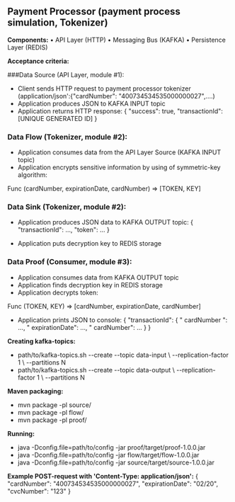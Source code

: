## Payment Processor (payment process simulation, Tokenizer)

**Components:**
•	API Layer (HTTP)
•	Messaging Bus (KAFKA)
•	Persistence Layer (REDIS)

**Acceptance criteria:**

###Data Source (API Layer, module #1):
-	Client sends HTTP request to payment processor tokenizer (application/json':{"cardNumber": "400734534535000000027",....)
-	Application produces JSON to KAFKA INPUT topic
-	Application returns HTTP response:
{
	"success": true,
	"transactionId":  [UNIQUE GENERATED ID]
}

### Data Flow (Tokenizer, module #2):
-	Application consumes data from the API Layer Source (KAFKA INPUT topic)
-	Application encrypts sensitive information by using of symmetric-key algorithm:

Func (cardNumber, expirationDate, cardNumber) => [TOKEN, KEY]

### Data Sink (Tokenizer, module #2):
-	Application produces JSON data to KAFKA OUTPUT topic:
{
	"transactionId":  …,
	"token":  …
}

-	Application puts decryption key to REDIS storage


### Data Proof (Consumer, module #3):
-	Application consumes data from KAFKA OUTPUT topic
-	Application finds decryption key in REDIS storage
-	Application decrypts token:

Func (TOKEN, KEY) => [cardNumber, expirationDate, cardNumber]
-	Application prints JSON to console:
{
	"transactionId": {
		" cardNumber ":  …,
		" expirationDate": …,
		" cardNumber": …
	}
}


**Creating kafka-topics:**
- path/to/kafka-topics.sh --create --topic data-input \ --replication-factor 1 \ --partitions N
- path/to/kafka-topics.sh --create --topic data-output \ --replication-factor 1 \ --partitions N

**Maven packaging:**
-	mvn package -pl source/
-	mvn package -pl flow/
-	mvn package -pl proof/

**Running:**
-	java -Dconfig.file=path/to/config -jar proof/target/proof-1.0.0.jar
-	java -Dconfig.file=path/to/config -jar flow/target/flow-1.0.0.jar
-	java -Dconfig.file=path/to/config -jar source/target/source-1.0.0.jar

**Example POST-request with 'Content-Type: application/json':**
{
		"cardNumber": "400734534535000000027",
		"expirationDate": "02/20",
		"cvcNumber": "123"
}

